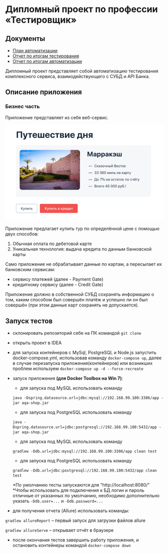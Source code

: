 # Дипломный проект по профессии «Тестировщик»

## Документы
* [План автоматизации](https://github.com/YuriKopshev/DiplomQA-Automation/blob/master/docs/plan.md)
* [Отчет по итогам тестирования](https://github.com/YuriKopshev/DiplomQA-Automation/blob/master/docs/report.md)
* [Отчет по итогам автоматизации](https://github.com/YuriKopshev/DiplomQA-Automation/blob/master/docs/summary.md)

Дипломный проект представляет собой автоматизацию тестирования комплексного сервиса, взаимодействующего с СУБД и API Банка.

## Описание приложения

### Бизнес часть

Приложение представляет из себя веб-сервис.

![](pic/service.png)

Приложение предлагает купить тур по определённой цене с помощью двух способов:
1. Обычная оплата по дебетовой карте
1. Уникальная технология: выдача кредита по данным банковской карты

Само приложение не обрабатывает данные по картам, а пересылает их банковским сервисам:
* сервису платежей (далее - Payment Gate)
* кредитному сервису (далее - Credit Gate)

Приложение должно в собственной СУБД сохранять информацию о том, каким способом был совершён платёж и успешно ли он был совершён (при этом данные карт сохранять не допускается).

## Запуск тестов

* склонировать репозиторий себе на ПК командой `git clone`
* открыть проект в IDEA
* для запуска контейнеров с MySql, PostgreSQL и Node.js запустить docker-compose.yml, использовав команду `docker-compose up`, далее в случае перезапуска приложения(контейнеров)
  или возникших проблем используем `docker-compose up -d --force-recreate` 
* запуск приложения **(для Docker Toolbox на Win 7)**:
    * для запуска под MySQL использовать команду 
    ```
    java -Dspring.datasource.url=jdbc:mysql://192.168.99.100:3306/app -jar aqa-shop.jar
    ```
    * для запуска под PostgreSQL использовать команду 
    ```
    java -Dspring.datasource.url=jdbc:postgresql://192.168.99.100:5432/app -jar aqa-shop.jar
    ```
   * для запуска под MySQL использовать команду 
   ```
   gradlew -Ddb.url=jdbc:mysql://192.168.99.100:3306/app clean test
   ```
   * для запуска под PostgreSQL использовать команду 
   ```
   gradlew -Ddb.url=jdbc:postgresql://192.168.99.100:5432/app clean test
   ```
    *По умолчанию тесты запускаются для "http://localhost:8080/"  
    *Чтобы использовать для подключения к БД логин и пароль отличные от указанных по умолчанию, необходимо дополнительно указать `-Ddb.user=...` и `-Ddb.password=...`
    
* для получения отчета (Allure) использовать команды:

`gradlew allureReport` – первый запуск для загрузки файлов allure

`gradlew allureServe` – открывает отчёт в браузере 

* после окончания тестов завершить работу приложения, и остановить контейнеры командой `docker-compose down`

